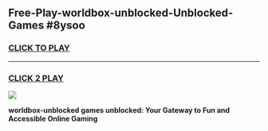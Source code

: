 
## Free-Play-worldbox-unblocked-Unblocked-Games #8ysoo
<h3>
<a href="https://news.freeplayer.one?title=worldbox-unblocked&ref=8M">CLICK TO PLAY</a></h3>
<hr>

<h3>
<a href="https://news.freeplayer.one?title=worldbox-unblocked&ref=8M">CLICK 2 PLAY</a>
  
</h3>

<a href="https://news.freeplayer.one?title=worldbox-unblocked&ref=8M"><img src="https://clearcache.store/games.png"></a>


**worldbox-unblocked games unblocked: Your Gateway to Fun and Accessible Online Gaming**
